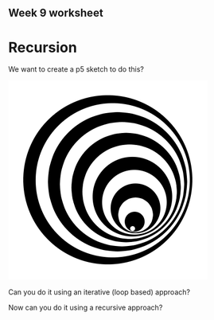 ## Week 9 worksheet

# Recursion

We want to create a p5 sketch to do this?

![](https://github.com/ual-cci/cp-sip/raw/master/images/circles.gif)

Can you do it using an iterative (loop based) approach?

Now can you do it using a recursive approach?

